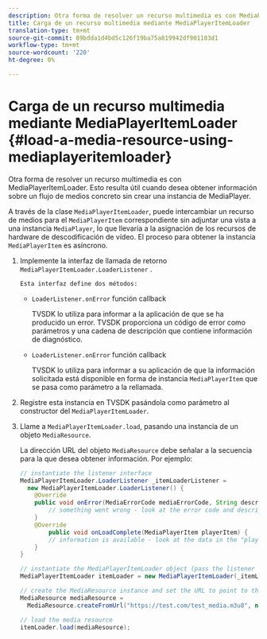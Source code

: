 ```yaml
---
description: Otra forma de resolver un recurso multimedia es con MediaPlayerItemLoader. Esto resulta útil cuando desea obtener información sobre un flujo de medios concreto sin crear una instancia de MediaPlayer.
title: Carga de un recurso multimedia mediante MediaPlayerItemLoader
translation-type: tm+mt
source-git-commit: 89bdda1d4bd5c126f19ba75a819942df901183d1
workflow-type: tm+mt
source-wordcount: '220'
ht-degree: 0%

---
```



# Carga de un recurso multimedia mediante MediaPlayerItemLoader {#load-a-media-resource-using-mediaplayeritemloader}

Otra forma de resolver un recurso multimedia es con MediaPlayerItemLoader. Esto resulta útil cuando desea obtener información sobre un flujo de medios concreto sin crear una instancia de MediaPlayer.

A través de la clase `MediaPlayerItemLoader`, puede intercambiar un recurso de medios para el `MediaPlayerItem` correspondiente sin adjuntar una vista a una instancia `MediaPlayer`, lo que llevaría a la asignación de los recursos de hardware de descodificación de vídeo. El proceso para obtener la instancia `MediaPlayerItem` es asíncrono.

1. Implemente la interfaz de llamada de retorno `MediaPlayerItemLoader.LoaderListener` .

       Esta interfaz define dos métodos:
   
   * `LoaderListener.onError` función callback

      TVSDK lo utiliza para informar a la aplicación de que se ha producido un error. TVSDK proporciona un código de error como parámetros y una cadena de descripción que contiene información de diagnóstico.

   * `LoaderListener.onError` función callback

      TVSDK lo utiliza para informar a su aplicación de que la información solicitada está disponible en forma de instancia `MediaPlayerItem` que se pasa como parámetro a la rellamada.

1. Registre esta instancia en TVSDK pasándola como parámetro al constructor del `MediaPlayerItemLoader`.
1. Llame a `MediaPlayerItemLoader.load`, pasando una instancia de un objeto `MediaResource`.

   La dirección URL del objeto `MediaResource` debe señalar a la secuencia para la que desea obtener información. Por ejemplo:

   ```java
   // instantiate the listener interface 
   MediaPlayerItemLoader.LoaderListener _itemLoaderListener = 
     new MediaPlayerItemLoader.LoaderListener() { 
       @Override 
       public void onError(MediaErrorCode mediaErrorCode, String description) { 
           // something went wrong - look at the error code and description 
       } 
       @Override 
           public void onLoadComplete(MediaPlayerItem playerItem) { 
           // information is available - look at the data in the "playerItem" object 
       } 
   } 
   
   // instantiate the MediaPlayerItemLoader object (pass the listener as parameter) 
   MediaPlayerItemLoader itemLoader = new MediaPlayerItemLoader(_itemLoaderListener); 
   
   // create the MediaResource instance and set the URL to point to the actual media stream 
   MediaResource mediaResource =  
     MediaResource.createFromUrl("https://test.com/test_media.m3u8", null); 
   
   // load the media resource 
   itemLoader.load(mediaResource); 
   ```

